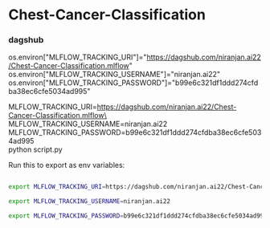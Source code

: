# Chest-Cancer-Classification


### dagshub

os.environ["MLFLOW_TRACKING_URI"]="https://dagshub.com/niranjan.ai22/Chest-Cancer-Classification.mlflow"
os.environ["MLFLOW_TRACKING_USERNAME"]="niranjan.ai22"
os.environ["MLFLOW_TRACKING_PASSWORD"]="b99e6c321df1ddd274cfdba38ec6cfe5034ad995"


MLFLOW_TRACKING_URI=https://dagshub.com/niranjan.ai22/Chest-Cancer-Classification.mlflow\
MLFLOW_TRACKING_USERNAME=niranjan.ai22 \
MLFLOW_TRACKING_PASSWORD=b99e6c321df1ddd274cfdba38ec6cfe5034ad995 \
python script.py



Run this to export as env variables:

```bash

export MLFLOW_TRACKING_URI=https://dagshub.com/niranjan.ai22/Chest-Cancer-Classification.mlflow

export MLFLOW_TRACKING_USERNAME=niranjan.ai22

export MLFLOW_TRACKING_PASSWORD=b99e6c321df1ddd274cfdba38ec6cfe5034ad995

```